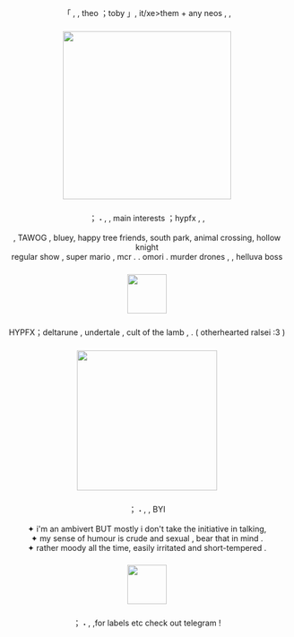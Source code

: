 <p align="center">「 , , theo ；toby 」, it/xe>them + any neos , ,</p>

###

<div align="center">
  <img height="300" src="https://64.media.tumblr.com/e8a9b13c16d2588ea46a88273487d54a/f0481cc7512da6c3-f9/s1280x1920/bf4ac8cba21ac9ab330f140041a90a5347cf4f0e.jpg"  />
</div>

###

<p align="center">； ˖ , ,‎  main interests ；hypfx , ,<br><br>, TAWOG , bluey, happy tree friends, south park, animal crossing, hollow knight <br>regular show , super mario , mcr . . omori . murder drones , , helluva boss</p>

###

<div align="center">
  <img height="70" src="https://64.media.tumblr.com/5413093fc6f048f2f2c7387c1511a7c9/f0481cc7512da6c3-7a/s1280x1920/5f05aee82a8fdbd67c4d422b150b6168ec5416e6.jpg"  />
</div>

###

<p align="center">HYPFX；deltarune , undertale , cult of the lamb , . ( otherhearted ralsei :3 )</p>

###

<div align="center">
  <img height="250" src="https://64.media.tumblr.com/40e12f1e92ab94316201f0e883ffb1d4/f0481cc7512da6c3-57/s1280x1920/7b7a032374a78c2de93e10f5b47aea06f8c97a07.jpg"  />
</div>

###

<p align="center">； ˖ , ,‎ BYI <br><br>✦ i'm an ambivert BUT mostly i don't take the initiative in talking,<br>✦ my sense of humour is crude and sexual , bear that in mind .<br>✦ rather moody all the time, easily irritated and short-tempered .</p>

###

<div align="center">
  <img height="70" src="https://64.media.tumblr.com/80c3783503ff7f9ca11f67883c60ff3b/f0481cc7512da6c3-54/s1280x1920/5bbf05d6b805663451ac1498b4267957c84dd2e6.jpg"  />
</div>

###

<p align="center">； ˖ , ,‎for labels etc check out telegram !</p>

###
